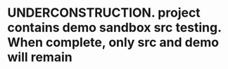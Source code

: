 # UNDERCONSTRUCTION. project contains demo sandbox src testing. When complete, only src and demo will remain
